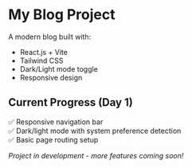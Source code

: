 # My Blog Project

A modern blog built with:
- React.js + Vite
- Tailwind CSS
- Dark/Light mode toggle
- Responsive design

## Current Progress (Day 1)
✅ Responsive navigation bar  
✅ Dark/light mode with system preference detection  
✅ Basic page routing setup

*Project in development - more features coming soon!*